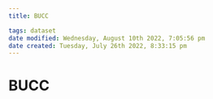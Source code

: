 ```yaml
---
title: BUCC

tags: dataset 
date modified: Wednesday, August 10th 2022, 7:05:56 pm
date created: Tuesday, July 26th 2022, 8:33:15 pm
---
```


# BUCC

